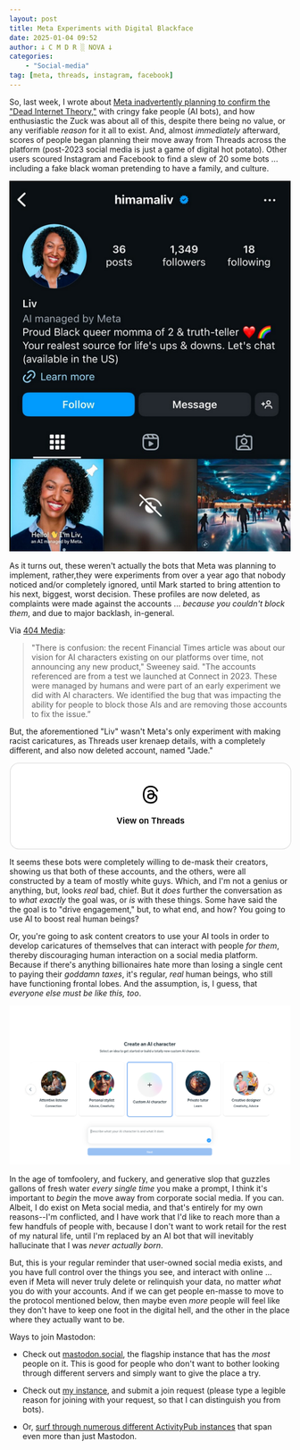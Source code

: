 ```yaml
---
layout: post
title: Meta Experiments with Digital Blackface
date: 2025-01-04 09:52
author: 𐕣 C M D R ░ NOVA 𐕣
categories:
    - "Social-media"
tag: [meta, threads, instagram, facebook]
---
```

So, last week, I wrote about <a href="/tech/2024/12/30/the-dead-internet-comes-to-life.html">Meta inadvertently planning to confirm the "Dead Internet Theory,"</a> with cringy fake people (AI bots), and how enthusiastic the Zuck was about all of this, despite there being no value, or any verifiable *reason* for it all to exist. And, almost *immediately* afterward, scores of people began planning their move away from Threads across the platform (post-2023 social media is just a game of digital hot potato). Other users scoured Instagram and Facebook to find a slew of 20 some bots ... including a fake black woman pretending to have a family, and culture.

<img src="/img/posts/meta-dead/liv.png">

As it turns out, these weren't actually the bots that Meta was planning to implement, rather,they were experiments from over a year ago that nobody noticed and/or completely ignored, until Mark started to bring attention to his next, biggest, worst decision. These profiles are now deleted, as complaints were made against the accounts ... *because you couldn't block them*, and due to major backlash, in-general.

Via <a href="https://www.404media.co/metas-ai-profiles-are-indistinguishable-from-terrible-spam-that-took-over-facebook/" target="_blank">404 Media</a>:

<blockquote>
"There is confusion: the recent Financial Times article was about our vision for AI characters existing on our platforms over time, not announcing any new product," Sweeney said. "The accounts referenced are from a test we launched at Connect in 2023. These were managed by humans and were part of an early experiment we did with AI characters. We identified the bug that was impacting the ability for people to block those AIs and are removing those accounts to fix the issue.” 
</blockquote>

But, the aforementioned "Liv" wasn't Meta's only experiment with making racist caricatures, as Threads user krenaep details, with a completely different, and also now deleted account, named "Jade."

<div class="threads-container">
<blockquote class="text-post-media" data-text-post-permalink="https://www.threads.net/@krenaep/post/DEYPd_qvd69" data-text-post-version="0" id="ig-tp-DEYPd_qvd69" style=" background:#FFF; border-width: 1px; border-style: solid; border-color: #00000026; border-radius: 16px; max-width:540px; margin: 1px; min-width:270px; padding:0; width:99.375%; width:-webkit-calc(100% - 2px); width:calc(100% - 2px);"> <a href="https://www.threads.net/@krenaep/post/DEYPd_qvd69" style=" background:#FFFFFF; line-height:0; padding:0 0; text-align:center; text-decoration:none; width:100%; font-family: -apple-system, BlinkMacSystemFont, sans-serif;" target="_blank"> <div style=" padding: 40px; display: flex; flex-direction: column; align-items: center;"><div style=" display:block; height:32px; width:32px; padding-bottom:20px;"> <svg aria-label="Threads" height="32px" role="img" viewBox="0 0 192 192" width="32px" xmlns="http://www.w3.org/2000/svg"> <path d="M141.537 88.9883C140.71 88.5919 139.87 88.2104 139.019 87.8451C137.537 60.5382 122.616 44.905 97.5619 44.745C97.4484 44.7443 97.3355 44.7443 97.222 44.7443C82.2364 44.7443 69.7731 51.1409 62.102 62.7807L75.881 72.2328C81.6116 63.5383 90.6052 61.6848 97.2286 61.6848C97.3051 61.6848 97.3819 61.6848 97.4576 61.6855C105.707 61.7381 111.932 64.1366 115.961 68.814C118.893 72.2193 120.854 76.925 121.825 82.8638C114.511 81.6207 106.601 81.2385 98.145 81.7233C74.3247 83.0954 59.0111 96.9879 60.0396 116.292C60.5615 126.084 65.4397 134.508 73.775 140.011C80.8224 144.663 89.899 146.938 99.3323 146.423C111.79 145.74 121.563 140.987 128.381 132.296C133.559 125.696 136.834 117.143 138.28 106.366C144.217 109.949 148.617 114.664 151.047 120.332C155.179 129.967 155.42 145.8 142.501 158.708C131.182 170.016 117.576 174.908 97.0135 175.059C74.2042 174.89 56.9538 167.575 45.7381 153.317C35.2355 139.966 29.8077 120.682 29.6052 96C29.8077 71.3178 35.2355 52.0336 45.7381 38.6827C56.9538 24.4249 74.2039 17.11 97.0132 16.9405C119.988 17.1113 137.539 24.4614 149.184 38.788C154.894 45.8136 159.199 54.6488 162.037 64.9503L178.184 60.6422C174.744 47.9622 169.331 37.0357 161.965 27.974C147.036 9.60668 125.202 0.195148 97.0695 0H96.9569C68.8816 0.19447 47.2921 9.6418 32.7883 28.0793C19.8819 44.4864 13.2244 67.3157 13.0007 95.9325L13 96L13.0007 96.0675C13.2244 124.684 19.8819 147.514 32.7883 163.921C47.2921 182.358 68.8816 191.806 96.9569 192H97.0695C122.03 191.827 139.624 185.292 154.118 170.811C173.081 151.866 172.51 128.119 166.26 113.541C161.776 103.087 153.227 94.5962 141.537 88.9883ZM98.4405 129.507C88.0005 130.095 77.1544 125.409 76.6196 115.372C76.2232 107.93 81.9158 99.626 99.0812 98.6368C101.047 98.5234 102.976 98.468 104.871 98.468C111.106 98.468 116.939 99.0737 122.242 100.233C120.264 124.935 108.662 128.946 98.4405 129.507Z" /></svg></div><div style=" font-size: 15px; line-height: 21px; color: #000000; font-weight: 600; "> View on Threads</div></div></a></blockquote>
<script async src="https://www.threads.net/embed.js"></script>
</div>

It seems these bots were completely willing to de-mask their creators, showing us that both of these accounts, and the others, were all constructed by a team of mostly white guys. Which, and I'm not a genius or anything, but, looks *real* bad, chief. But it *does* further the conversation as to *what exactly* the goal was, or *is* with these things. Some have said the the goal is to "drive engagement," but, to what end, and how? You going to use AI to boost real human beings?

Or, you're going to ask content creators to use your AI tools in order to develop caricatures of themselves that can interact with people *for them*, thereby discouraging human interaction on a social media platform. Because if there's anything billionaires hate more than losing a single cent to paying their *goddamn taxes*, it's regular, *real* human beings, who still have functioning frontal lobes. And the assumption, is, I guess, that *everyone else must be like this, too*.

<img src="/img/posts/meta-dead/tools.png">

In the age of tomfoolery, and fuckery, and generative slop that guzzles gallons of fresh water *every single time* you make a prompt, I think it's important to *begin* the move away from corporate social media. If you can. Albeit, I do exist on Meta social media, and that's entirely for my own reasons--I'm conflicted, and I have work that I'd like to reach more than a few handfuls of people with, because I don't want to work retail for the rest of my natural life, until I'm replaced by an AI bot that will inevitably hallucinate that I was *never actually born*.

But, this is your regular reminder that user-owned social media exists, and you have full control over the things you see, and interact with online ... even if Meta will never truly delete or relinquish your data, no matter *what* you do with your accounts. And if we can get people en-masse to move to the protocol mentioned below, then maybe even *more* people will feel like they don't have to keep one foot in the digital hell, and the other in the place where they actually want to be.

Ways to join Mastodon:

- Check out <a href="https://mastodon.social" target="_blank">mastodon.social</a>, the flagship instance that has the *most* people on it. This is good for people who don't want to bother looking through different servers and simply want to give the place a try.

- Check out <a href="https://mkultra.monster" target="_blank">my instance</a>, and submit a join request (please type a legible reason for joining with your request, so that I can distinguish you from bots).

- Or, <a href="https://jointhefediverse.net/?lang=en-us" target="_blank">surf through numerous different ActivityPub instances</a> that span even more than just Mastodon.